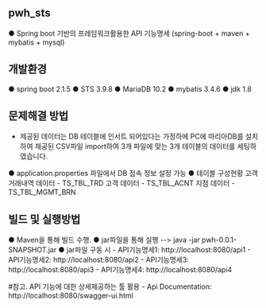 ## pwh_sts
  ● Spring boot 기반의 프레임워크활용한 API 기능명세 (spring-boot + maven + mybatis + mysql)

## 개발환경
  ● spring boot 2.1.5
  ● STS 3.9.8
  ● MariaDB 10.2
  ● mybatis 3.4.6
  ● jdk 1.8

## 문제해결 방법 
 - 제공된 데이터는 DB 테이블에 인서트 되어있다는 가정하에 PC에 마리아DB를 설치하여 
   제공된 CSV파일 import하여 3개 파일에 맞는 3개 테이블의 데이터를 세팅하였습니다.
  
  ● application.properties 파일에서 DB 접속 정보 설정 가능
  ● 테이블 구성현황
    고객 거래내역 데이터 - TS_TBL_TRD
    고객 데이터 - TS_TBL_ACNT
    지점 데이터 - TS_TBL_MGMT_BRN

## 빌드 및 실행방법
  ● Maven을 통해 빌드 수행.
  ● jar파일을 통해 실행 --> java -jar pwh-0.0.1-SNAPSHOT.jar 
  ● jar파일 구동 시 
    - API기능명세1: http://localhost:8080/api1
    - API기능명세2: http://localhost:8080/api2
    - API기능명세3: http://localhost:8080/api3
    - API기능명세4: http://localhost:8080/api4
  

#참고. API 기능에 대한 상세제공하는 툴 활용
    - Api Documentation: http://localhost:8080/swagger-ui.html
